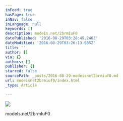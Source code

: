 ```yaml
---
inFeed: true
hasPage: true
inNav: false
inLanguage: null
keywords: []
description: modeIs.net/2brmIuF0
datePublished: '2016-08-29T03:28:49.246Z'
dateModified: '2016-08-29T03:26:13.985Z'
title: ''
author: []
via: {}
authors: []
publisher: {}
starred: false
sourcePath: _posts/2016-08-29-modeisnet2brmiuf0.md
url: modeisnet2brmiuf0/index.html
_type: Article

---
```

![](https://the-grid-user-content.s3-us-west-2.amazonaws.com/9d36761c-40bd-440e-bd69-0dacd2f26d71.jpg)

modeIs.net/2brmIuF0